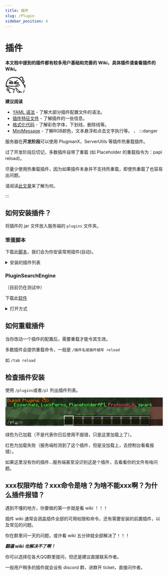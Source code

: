 ```yaml
---
title: 插件
slug: /Plugin
sidebar_position: 4
---
```


# 插件

**本文档中提到的插件都有较多用户基础和完善的 Wiki，具体插件请查看插件的 Wiki。**

![](_images/概览/餐叉.jpg)

**建议阅读**

- [YAML 语法](/docs/sundry/YAML/YAML.md)    - 了解大部分插件配置文件的语法。
- [插件特征文件](/docs/process/plugin/plugin-signature-file.md)     - 了解插件的一些信息。
- [格式化代码](/docs/sundry/format-code.md)       - 了解彩色字体，下划线，删除线等。
- [MiniMessage](/docs/sundry/MiniMessage.md)   - 了解RGB颜色，文本悬浮和点击文字执行等。
、
:::danger

服务器在**开发阶段**可以使用 PlugmanX，ServerUtils 等插件热重载插件。

过了开发阶段后切记，多数插件自带了重载 (如 Placeholder 的重载指令为：papi reload)。

尽量少使用热重载插件，因为如果插件本身并不支持热重载，即使热重载了也容易出问题。

请阅读[此文章](https://madelinemiller.dev/blog/problem-with-reload/)来了解为何。

:::

## 如何安装插件？

将插件的 jar 文件放入服务端的 `plugins` 文件夹。

### 笨蛋脚本

下载此[脚本](https://github.com/lilingfengdev/NitWiki-Script/releases/download/windows-latest/auto-install-depend.exe)，我们会为你安装常用插件(自动)。

<details>
  <summary>安装的插件列表</summary>

- ProtocolLib 必备前置
- Luckperms 权限管理插件
- PlaceholderAPI 必备前置
- PlugManx 插件管理
- WorldEdit 创世神
- EssentialsX 基础插件
- Multiverse-Core 多世界管理
- ~~ViaVersion，ViaBackwards 跨版本~~
- AuthMe 登陆插件
- SkinRestorer 皮肤管理/皮肤修复
- TrChat 聊天插件
- MiniMotd MOTD插件

Via 自动安装已经移动到[此处](./other/Via/Via.md#笨蛋脚本)

</details>

### PluginSearchEngine

（目前仍在测试中）

下载此[软件](https://github.com/lilingfengdev/PluginSearchEngine/releases/download/windows-latest/main.exe)

<details>
<summary>打开方式</summary>
1. 双击打开软件。
2. 在搜索框中输入关键字，点击搜索按钮。
3. 双击链接将其复制到剪贴板。
4. 在浏览器地址栏中粘贴链接，可以看见插件的详情。
</details>

## 如何重载插件

当你改动一个插件的配置后，需要重载才能令其生效。

多数插件会提供重载命令，一般是 `/插件名或插件缩写 reload`

如 `/tab reload`

## 检查插件安装

使用 `/plugins`或者`/pl` 列出插件列表。

![](_images/概览/插件列表.png)

绿色为已加载（不是代表你日后使用不报错，只是这里加载上了）。

红色为加载失败（服务端检测到了这个插件，但是没加载上，去控制台看看报错）。

如果这里没有你的插件...服务端甚至没识别这是个插件，去看看你的文件有啥问题。

## xxx权限咋给？xxx命令是啥？为啥不能xxx啊？为什么插件报错？

遇到不懂的地方，你要做的第一步就是看 wiki ！！！

插件 wiki 通常会涵盖插件全部的可用权限和命令，还有需要安装的前置插件，以及常见的问题。

你在群里问一天的问题，或许看 wiki 五分钟就全部解决了！！！

***翻遍 wiki 也解决不了啊！***

你可以选择在各大QQ群里提问，但还是建议直接联系作者。

一般用户稍多的插件就会设有 discord 群，进群开 ticket，直接问作者。







